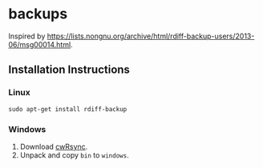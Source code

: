 # backups

Inspired by https://lists.nongnu.org/archive/html/rdiff-backup-users/2013-06/msg00014.html.

## Installation Instructions

### Linux

```
sudo apt-get install rdiff-backup
```

### Windows

1. Download [cwRsync](https://www.itefix.net/content/cwrsync-free-edition).
2. Unpack and copy `bin` to `windows`.
